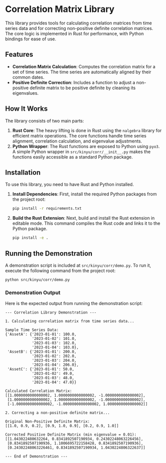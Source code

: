 # Correlation Matrix Library

This library provides tools for calculating correlation matrices from time series data and for correcting non-positive definite correlation matrices. The core logic is implemented in Rust for performance, with Python bindings for ease of use.

## Features

- **Correlation Matrix Calculation**: Computes the correlation matrix for a set of time series. The time series are automatically aligned by their common dates.
- **Positive Definite Correction**: Includes a function to adjust a non-positive definite matrix to be positive definite by cleaning its eigenvalues.

## How It Works

The library consists of two main parts:

1.  **Rust Core**: The heavy lifting is done in Rust using the `nalgebra` library for efficient matrix operations. The core functions handle time series alignment, correlation calculation, and eigenvalue adjustments.
2.  **Python Wrapper**: The Rust functions are exposed to Python using `pyo3`. A simple Python wrapper in `src/kinyu/corr/__init__.py` makes the functions easily accessible as a standard Python package.

## Installation

To use this library, you need to have Rust and Python installed.

1.  **Install Dependencies**:
    First, install the required Python packages from the project root:
    ```bash
    pip install -r requirements.txt
    ```

2.  **Build the Rust Extension**:
    Next, build and install the Rust extension in editable mode. This command compiles the Rust code and links it to the Python package.
    ```bash
    pip install -e .
    ```

## Running the Demonstration

A demonstration script is included at `src/kinyu/corr/demo.py`. To run it, execute the following command from the project root:

```bash
python src/kinyu/corr/demo.py
```

### Demonstration Output

Here is the expected output from running the demonstration script:

```
--- Correlation Library Demonstration ---

1. Calculating correlation matrix from time series data...

Sample Time Series Data:
{'AssetA': {'2023-01-01': 100.0,
            '2023-01-02': 101.0,
            '2023-01-03': 102.0,
            '2023-01-04': 103.0},
 'AssetB': {'2023-01-01': 200.0,
            '2023-01-02': 202.0,
            '2023-01-03': 204.0,
            '2023-01-04': 206.0},
 'AssetC': {'2023-01-01': 50.0,
            '2023-01-02': 49.0,
            '2023-01-03': 48.0,
            '2023-01-04': 47.0}}

Calculated Correlation Matrix:
[[1.0000000000000002, 1.0000000000000002, -1.0000000000000002],
 [1.0000000000000002, 1.0000000000000002, -1.0000000000000002],
 [-1.0000000000000002, -1.0000000000000002, 1.0000000000000002]]

2. Correcting a non-positive definite matrix...

Original Non-Positive Definite Matrix:
[[1.0, 0.9, 0.2], [0.9, 1.0, 0.9], [0.2, 0.9, 1.0]]

Corrected Positive Definite Matrix (min eigenvalue = 0.01):
[[1.043022480632264, 0.8341892507190934, 0.24302248063226456],
 [0.8341892507190936, 1.1006695722158428, 0.8341892507190936],
 [0.24302248063226461, 0.8341892507190934, 1.0430224806322637]]

--- End of Demonstration ---
```